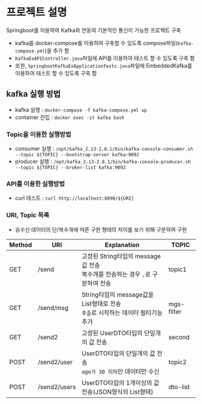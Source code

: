 # 프로젝트 설명
Springboot를 이용하여 Kafka와 연동여 기본적인 통신이 가능한 프로젝트 구축
* kafka를 docker-compose를 이용하여 구축할 수 있도록 compose파일(`kafka-compose.yml`)을 추가 함
* `KafkaExAPIController.java`파일에 API를 이용하여 테스트 할 수 있도록 구축 함 
* 또한, `SpringbootKafkaExApplicationTests.java`파일에 EmbeddedKafka를 이용하여 테스트 할 수 있도록 구축 함

## kafka 실행 방법
* kafka 실행 : `docker-compose -f kafka-compose.yml up`
* container 진입 : `docker exec -it kafka bash`

### Topic을 이용한 실행방법
* consumer 실행 : `/opt/kafka_2.13-2.8.1/bin/kafka-console-consumer.sh --topic ${TOPIC} --bootstrap-server kafka:9092`
* producer 실행 : `/opt/kafka_2.13-2.8.1/bin/kafka-console-producer.sh --topic ${TOPIC} --broker-list kafka:9092`

### API를 이용한 실행방법
* curl 테스트 : `curl http://localhost:8090/${URI}`

### URI, Topic 목록
* 송수신 데이터의 단/복수개에 따른 구현 형태의 차이를 보기 위해 구분하여 구현

|Method|URI|Explanation|TOPIC|
|------|---|-------|--------|
|GET|/send|고정된 String타입의 message값 전송<br>복수개를 전송하는 경우 `,`로 구분하여 전송|topic1|
|GET|/send/msg|String타입의 message값을 List형태로 전송<br>`추출`로 시작하는 데이터 필터기능 추가|mgs-filter|
|GET|/send2|고정된 UserDTO타입의 단일개의 값 전송|second|
|POST|/send2/user|UserDTO타입의 단일개의 값 전송<br> `age가 30 이하`인 데이터만 수신|topic2|
|POST|/send2/users|UserDTO타입의 1개이상의 값 전송(JSON형식의 List형태)|dto-list|
